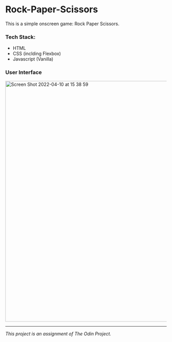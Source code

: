 # Rock-Paper-Scissors
This is a simple onscreen game: Rock Paper Scissors.

### Tech Stack:
- HTML
- CSS (inclding Flexbox)
- Javascript (Vanilla)

### User Interface
<img width="750" alt="Screen Shot 2022-04-10 at 15 38 59" src="https://user-images.githubusercontent.com/59286368/162605761-3c5f5f55-8c70-4284-b0c0-a6dca0769d57.png">

---
*This project is an assignment of The Odin Project.*
